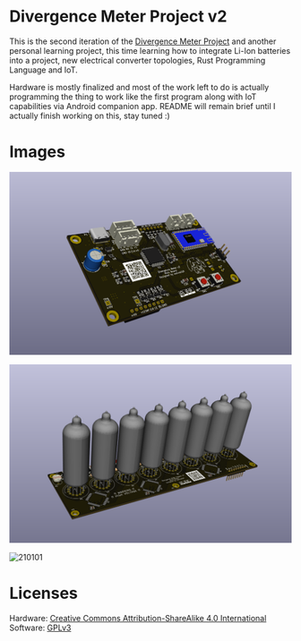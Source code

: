 # Divergence Meter Project v2

This is the second iteration of the [Divergence Meter Project](https://github.com/waicool20/Divergence-Meter-Project) and another personal learning project, this time learning how to integrate Li-Ion batteries into a project, new electrical converter topologies, Rust Programming Language and IoT.

Hardware is mostly finalized and most of the work left to do is actually programming the thing to work like the first program along with IoT capabilities via Android companion app. README will remain brief until I actually finish working on this, stay tuned :)

# Images

![Main Board](Graphics/Render-Main.png?raw=true)

![Nixie Board](Graphics/Render-Nixie.png?raw=true)

![210101](https://i.imgur.com/3t04HYW.jpg)

# Licenses

Hardware: [Creative Commons Attribution-ShareAlike 4.0 International](https://creativecommons.org/licenses/by-sa/4.0/)  
Software: [GPLv3](https://www.gnu.org/licenses/gpl-3.0.txt)